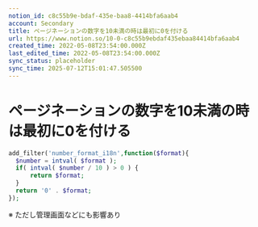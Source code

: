 ```yaml
---
notion_id: c8c55b9e-bdaf-435e-baa8-4414bfa6aab4
account: Secondary
title: ページネーションの数字を10未満の時は最初に0を付ける
url: https://www.notion.so/10-0-c8c55b9ebdaf435ebaa84414bfa6aab4
created_time: 2022-05-08T23:54:00.000Z
last_edited_time: 2022-05-08T23:54:00.000Z
sync_status: placeholder
sync_time: 2025-07-12T15:01:47.505500
---
```

# ページネーションの数字を10未満の時は最初に0を付ける

```php
add_filter('number_format_i18n',function($format){
  $number = intval( $format );
  if( intval( $number / 10 ) > 0 ) {
      return $format;
  }
  return '0' . $format;
});
```
※ ただし管理画面などにも影響あり